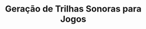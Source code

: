 ---
publishDate: 2025-08-09T00:00:00Z
title: Geração de Trilhas Sonoras para Jogos
excerpt: Estamos investigando modelos neurais para aprender a gerar trilhas sonoras para jogos, tanto de tabuleiro quando de video game.
image: ~/assets/images/projects/bardo.png
category: Projetos
tags:
  - IA
  - Trilha Sonora
  - Jogos Digitais
---
